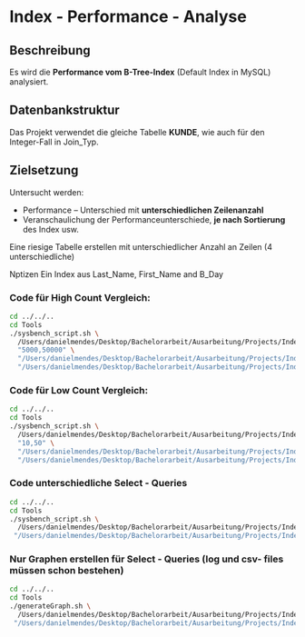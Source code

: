 # Index - Performance - Analyse

## Beschreibung

Es wird die **Performance vom B-Tree-Index** (Default Index in MySQL) analysiert.

## Datenbankstruktur

Das Projekt verwendet die gleiche Tabelle **KUNDE**, wie auch für den Integer-Fall in Join_Typ. 

## Zielsetzung
Untersucht werden:
- Performance – Unterschied mit **unterschiedlichen Zeilenanzahl**
- Veranschaulichung der Performanceunterschiede, **je nach Sortierung** des Index usw.


Eine riesige Tabelle erstellen mit unterschiedlicher Anzahl an Zeilen (4 unterschiedliche)

Nptizen
Ein Index aus Last_Name, First_Name and B_Day


### Code für High Count Vergleich:

```bash
cd ../../..
cd Tools
./sysbench_script.sh \
  /Users/danielmendes/Desktop/Bachelorarbeit/Ausarbeitung/Projects/Index/B_Tree/Output/count_row_changes/high_counts \
  "5000,50000" \
  "/Users/danielmendes/Desktop/Bachelorarbeit/Ausarbeitung/Projects/Index/B_Tree/Scripts/count_row_changes/with_index:true" \
  "/Users/danielmendes/Desktop/Bachelorarbeit/Ausarbeitung/Projects/Index/B_Tree/Scripts/count_row_changes/without_index:true"
```

### Code für Low Count Vergleich:
```bash
cd ../../..
cd Tools
./sysbench_script.sh \
  /Users/danielmendes/Desktop/Bachelorarbeit/Ausarbeitung/Projects/Index/B_Tree/Output/count_row_changes/low_counts \
  "10,50" \
  "/Users/danielmendes/Desktop/Bachelorarbeit/Ausarbeitung/Projects/Index/B_Tree/Scripts/count_row_changes/with_index:true" \
  "/Users/danielmendes/Desktop/Bachelorarbeit/Ausarbeitung/Projects/Index/B_Tree/Scripts/count_row_changes/without_index:true"
```

### Code unterschiedliche Select - Queries
```bash
cd ../../..
cd Tools
./sysbench_script.sh \
  /Users/danielmendes/Desktop/Bachelorarbeit/Ausarbeitung/Projects/Index/B_Tree/Output/query_differences \
 "/Users/danielmendes/Desktop/Bachelorarbeit/Ausarbeitung/Projects/Index/B_Tree/Scripts/query_differences:false" 
```

### Nur Graphen erstellen für Select - Queries (log und csv- files müssen schon bestehen)
```bash
cd ../../..
cd Tools
./generateGraph.sh \
  /Users/danielmendes/Desktop/Bachelorarbeit/Ausarbeitung/Projects/Index/B_Tree/Output/query_differences \
 "/Users/danielmendes/Desktop/Bachelorarbeit/Ausarbeitung/Projects/Index/B_Tree/Scripts/query_differences:false" 
```
